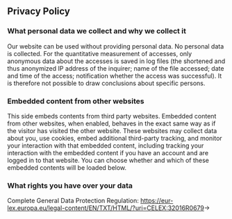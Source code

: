 ## Privacy Policy

### What personal data we collect and why we collect it

Our website can be used without providing personal data. No personal data is collected. For the quantitative measurement of accesses, only anonymous data about the accesses is saved in log files (the shortened and thus anonymized IP address of the inquirer; name of the file accessed; date and time of the access; notification whether the access was successful). It is therefore not possible to draw conclusions about specific persons.


### Embedded content from other websites

This side embeds contents from third party websites.
Embedded content from other websites, when enabled, behaves in the exact same way as if the visitor has visited the other website.
These websites may collect data about you, use cookies, embed additional third-party tracking, and monitor your interaction with that embedded content, including tracking your interaction with the embedded content if you have an account and are logged in to that website.
You can choose whether and which of these embedded contents will be loaded below.


### What rights you have over your data</h2>

Complete General Data Protection Regulation: <https://eur-lex.europa.eu/legal-content/EN/TXT/HTML/?uri=CELEX:32016R0679>→
